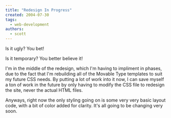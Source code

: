 ```yaml
---
title: "Redesign In Progress"
created: 2004-07-30
tags:
  - web-development
authors:
  - scott
---
```


Is it ugly? You bet!

Is it temporary? You better believe it!

I'm in the middle of the redesign, which I'm having to impliment in phases, due to the fact that I'm rebuilding all of the Movable Type templates to suit my future CSS needs. By putting a lot of work into it now, I can save myself a ton of work in the future by only having to modify the CSS file to redesign the site, never the actual HTML files.

Anyways, right now the only styling going on is some very very basic layout code, with a bit of color added for clarity. It's all going to be changing very soon.
